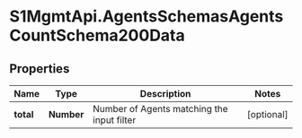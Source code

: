 # S1MgmtApi.AgentsSchemasAgentsCountSchema200Data

## Properties
Name | Type | Description | Notes
------------ | ------------- | ------------- | -------------
**total** | **Number** | Number of Agents matching the input filter | [optional] 


